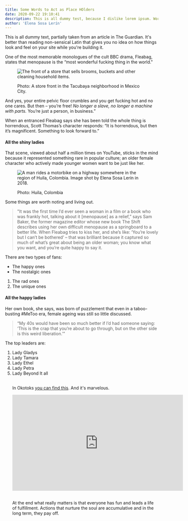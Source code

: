```yaml
---
title: Some Words to Act as Place HOlders
date: 2020-09-22 19:10:41
description: This is all dummy test, because I dislike lorem ipsum. Working on finetuning some details to finally have this site done.
author: 'Elena Sosa Lerín'
---
```

This is all dummy text, partially taken from an article in The Guardian. It's better than reading non-sensical Latin that gives you no idea on how things look and feel on your site while you're building it.

One of the most memorable monologues of the cult BBC drama, Fleabag, states that menopause is the “most wonderful fucking thing in the world." 

<figure>
<img data-src="/img/portfolio-mexico-city-2014.jpg" loading="lazy" alt="The front of a store that sells brooms, buckets and other cleaning household items." class="lazyload">
<figcaption>
    <p><span class="thick">Photo:</span> A store front in the Tacubaya neighborhood in Mexico City.</p>
</figcaption>
</figure>

And yes, <span class="thick">your entire pelvic floor crumbles</span> and you get fucking hot and no one cares. But then – you’re free! *No longer a slave, no longer a machine with parts.* You’re just a person, in business.” 

When an entranced Fleabag says she has been told the whole thing is horrendous, Scott Thomas’s character responds: “It is horrendous, but then it’s magnificent. Something to look forward to.”

#### All the shiny ladies

That scene, viewed about half a million times on YouTube, sticks in the mind because it represented something rare in popular culture; an older female character who actively made younger women want to be just like her.

<figure>
    <img data-src="/img/portfolio-bike-huila-colombia-2018.jpg" loading="lazy" alt="A man rides a motorbike on a highway somewhere in the region of Huila, Colombia. Image shot by Elena Sosa Lerín in 2018." class="lazyload">
    <figcaption>
    <p><span class="thick">Photo:</span> Huila, Colombia</p>
    </figcaption>
</figure>

Some things are worth noting and living out. 


<Blockquote>
<p>
"It was the first time I’d ever seen a woman in a film or a book who was frankly hot, talking about it [menopause] as a relief,” says Sam Baker, the former magazine editor whose new book The Shift describes using her own difficult menopause as a springboard to a better life. When Fleabag tries to kiss her, and she’s like: ‘You’re lovely but I can’t be bothered’ – that was brilliant because it captured so much of what’s great about being an older woman; you know what you want, and you’re quite happy to say it.
</p>
</Blockquote>


There are two types of fans:

<ul class="list">
        <li>The happy ones</li>
        <li>The nostalgic ones </li>
</ul>

<ol class="list-numbers">
        <li>The rad ones</li>
        <li>The unique ones </li>
</ol>


#### All the happy ladies
Her own book, she says, was born of puzzlement that even in a taboo-busting #MeToo era, female ageing was still so little discussed. 

<blockquote>
<p>
“My 40s would have been so much better if I’d had someone saying: ‘This is the crap that you’re about to go through, but on the other side is this weird liberation.’”
</p>
</blockquote>

The top leaders are:

<ol class="list-numbers">
<li>Lady Gladys</li>
<li>Lady Tamara</li>
<li>Lady Ethel</li>
<li>Lady Petra</li>
<li>Lady Beyond It all</li>
<br>

In Okotoks <a href="https://www.atlasobscura.com/places/big-rock-erratic" target="blank"> you can find this</a>. And it's marvelous.

<div class="video-container">
<iframe width="560" height="315" src="https://www.youtube.com/embed/so4dgTRaWFk" frameborder="0" allow="accelerometer; autoplay; clipboard-write; encrypted-media; gyroscope; picture-in-picture" allowfullscreen></iframe>
</div>
<br>

At the end what really matters is that everyone has fun and leads a life of fulfillment. Actions that nurture the soul are accumulative and in the long term, they pay off.

